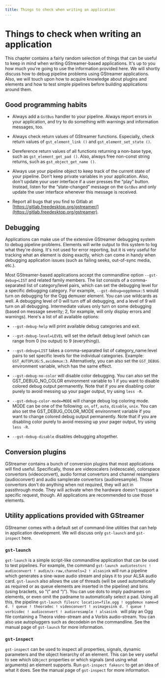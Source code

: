 ```yaml
---
title: Things to check when writing an application
...
```


# Things to check when writing an application

This chapter contains a fairly random selection of things that can be
useful to keep in mind when writing GStreamer-based applications. It's
up to you how much you're going to use the information provided here. We
will shortly discuss how to debug pipeline problems using GStreamer
applications. Also, we will touch upon how to acquire knowledge about
plugins and elements and how to test simple pipelines before building
applications around them.

## Good programming habits

  - Always add a `GstBus` handler to your pipeline. Always report errors
    in your application, and try to do something with warnings and
    information messages, too.

  - Always check return values of GStreamer functions. Especially, check
    return values of `gst_element_link ()` and `gst_element_set_state
    ()`.

  - Dereference return values of all functions returning a non-base
    type, such as `gst_element_get_pad ()`. Also, always free non-const
    string returns, such as `gst_object_get_name ()`.

  - Always use your pipeline object to keep track of the current state
    of your pipeline. Don't keep private variables in your application.
    Also, don't update your user interface if a user presses the “play”
    button. Instead, listen for the “state-changed” message on the
    `GstBus` and only update the user interface whenever this message is
    received.

  - Report all bugs that you find to Gitlab at
    [https://gitlab.freedesktop.org/gstreamer/](https://gitlab.freedesktop.org/gstreamer).

## Debugging

Applications can make use of the extensive GStreamer debugging system to
debug pipeline problems. Elements will write output to this system to
log what they're doing. It's not used for error reporting, but it is
very useful for tracking what an element is doing exactly, which can
come in handy when debugging application issues (such as failing seeks,
out-of-sync media, etc.).

Most GStreamer-based applications accept the commandline option
`--gst-debug=LIST` and related family members. The list consists of a
comma-separated list of category/level pairs, which can set the
debugging level for a specific debugging category. For example,
`--gst-debug=oggdemux:5` would turn on debugging for the Ogg demuxer
element. You can use wildcards as well. A debugging level of 0 will turn
off all debugging, and a level of 9 will turn on all debugging.
Intermediate values only turn on some debugging (based on message
severity; 2, for example, will only display errors and warnings). Here's
a list of all available options:

  - `--gst-debug-help` will print available debug categories and exit.

  - `--gst-debug-level=LEVEL` will set the default debug level (which
    can range from 0 (no output) to 9 (everything)).

  - `--gst-debug=LIST` takes a comma-separated list of
    category\_name:level pairs to set specific levels for the individual
    categories. Example: `GST_AUTOPLUG:5,avidemux:3`. Alternatively, you
    can also set the `GST_DEBUG` environment variable, which has the
    same effect.

  - `--gst-debug-no-color` will disable color debugging. You can also
    set the GST\_DEBUG\_NO\_COLOR environment variable to 1 if you want
    to disable colored debug output permanently. Note that if you are
    disabling color purely to avoid messing up your pager output, try
    using `less -R`.

  - `--gst-debug-color-mode=MODE` will change debug log coloring mode.
    MODE can be one of the following: `on`, `off`, `auto`, `disable`,
    `unix`. You can also set the GST\_DEBUG\_COLOR\_MODE environment
    variable if you want to change colored debug output permanently.
    Note that if you are disabling color purely to avoid messing up your
    pager output, try using `less -R`.

  - `--gst-debug-disable` disables debugging altogether.

## Conversion plugins

GStreamer contains a bunch of conversion plugins that most applications
will find useful. Specifically, those are videoscalers (videoscale),
colorspace convertors (videoconvert), audio format convertors and
channel resamplers (audioconvert) and audio samplerate convertors
(audioresample). Those convertors don't do anything when not required,
they will act in passthrough mode. They will activate when the hardware
doesn't support a specific request, though. All applications are
recommended to use those elements.

## Utility applications provided with GStreamer

GStreamer comes with a default set of command-line utilities that can
help in application development. We will discuss only `gst-launch` and
`gst-inspect` here.

### `gst-launch`

`gst-launch` is a simple script-like commandline application that can be
used to test pipelines. For example, the command `gst-launch
audiotestsrc ! audioconvert !
audio/x-raw,channels=2 ! alsasink` will run a pipeline which generates a
sine-wave audio stream and plays it to your ALSA audio card.
`gst-launch` also allows the use of threads (will be used automatically
as required or as queue elements are inserted in the pipeline) and bins
(using brackets, so “(” and “)”). You can use dots to imply padnames on
elements, or even omit the padname to automatically select a pad. Using
all this, the pipeline `gst-launch filesrc location=file.ogg ! oggdemux
name=d
d. ! queue ! theoradec ! videoconvert ! xvimagesink
d. ! queue ! vorbisdec ! audioconvert ! audioresample ! alsasink
` will play an Ogg file containing a Theora video-stream and a Vorbis
audio-stream. You can also use autopluggers such as decodebin on the
commandline. See the manual page of `gst-launch` for more information.

### `gst-inspect`

`gst-inspect` can be used to inspect all properties, signals, dynamic
parameters and the object hierarchy of an element. This can be very
useful to see which `GObject` properties or which signals (and using
what arguments) an element supports. Run `gst-inspect fakesrc` to get an
idea of what it does. See the manual page of `gst-inspect` for more
information.
